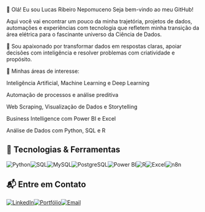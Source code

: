 👋 Olá! Eu sou Lucas Ribeiro Nepomuceno
Seja bem-vindo ao meu GitHub!

Aqui você vai encontrar um pouco da minha trajetória, projetos de dados, automações e experiências com tecnologia que refletem minha transição da área elétrica para o fascinante universo da Ciência de Dados.

🎯 Sou apaixonado por transformar dados em respostas claras, apoiar decisões com inteligência e resolver problemas com criatividade e propósito.

🧠 Minhas áreas de interesse:

Inteligência Artificial, Machine Learning e Deep Learning

Automação de processos e análise preditiva

Web Scraping, Visualização de Dados e Storytelling

Business Intelligence com Power BI e Excel

Análise de Dados com Python, SQL e R
  
## 🚀 Tecnologias & Ferramentas  

![Python](https://img.shields.io/badge/Python-3776AB?style=for-the-badge&logo=python&logoColor=white)![SQL](https://img.shields.io/badge/SQL-CC2927?style=for-the-badge&logo=microsoftsqlserver&logoColor=white)![MySQL](https://img.shields.io/badge/MySQL-4479A1?style=for-the-badge&logo=mysql&logoColor=white)![PostgreSQL](https://img.shields.io/badge/PostgreSQL-336791?style=for-the-badge&logo=postgresql&logoColor=white)![Power BI](https://img.shields.io/badge/Power_BI-F2C811?style=for-the-badge&logo=powerbi&logoColor=black)![R](https://img.shields.io/badge/R-276DC3?style=for-the-badge&logo=r&logoColor=white)![Excel](https://img.shields.io/badge/Excel-217346?style=for-the-badge&logo=microsoft-excel&logoColor=white)![n8n](https://img.shields.io/badge/n8n-FF6D5A?style=for-the-badge&logo=n8n&logoColor=white)



## 📬 Entre em Contato

[![LinkedIn](https://img.shields.io/badge/LinkedIn-0A66C2?style=flat-square&logo=linkedin&logoColor=white)](https://www.linkedin.com/in/lucas-ribeiron/)[![Portfólio](https://img.shields.io/badge/Portf%C3%B3lio-000000?style=flat-square&logo=About.me&logoColor=white)](https://ribeirolucas962.github.io/Portifolio_atualizado-/)[![Email](https://img.shields.io/badge/Email-D14836?style=flat-square&logo=gmail&logoColor=white)](mailto:ribeirolucas962@gmail.com)


